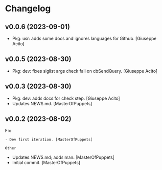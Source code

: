 Changelog
=========


v0.0.6 (2023-09-01)
-------------------
- Pkg: usr: adds some docs and ignores languages for Github. [Giuseppe
  Acito]


v0.0.5 (2023-08-30)
-------------------
- Pkg: dev: fixes siglist args check fail on dbSendQuery. [Giuseppe
  Acito]


v0.0.3 (2023-08-30)
-------------------
- Pkg: dev: adds docs for check step. [Giuseppe Acito]
- Updates NEWS.md. [MasterOfPuppets]


v0.0.2 (2023-08-02)
-------------------

Fix
~~~
- Dev first iteration. [MasterOfPuppets]

Other
~~~~~
- Updates NEWS.md; adds man. [MasterOfPuppets]
- Initial commit. [MasterOfPuppets]


